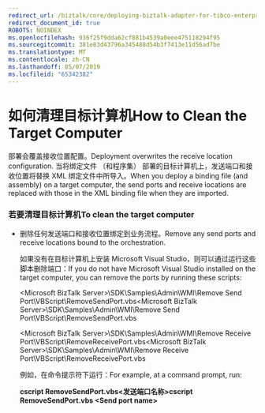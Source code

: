 ```yaml
---
redirect_url: /biztalk/core/deploying-biztalk-adapter-for-tibco-enterprise-message-service/
redirect_document_id: true
ROBOTS: NOINDEX
ms.openlocfilehash: 936f25f9dda62cf881b4539a0eee475118294f95
ms.sourcegitcommit: 381e83d43796a345488d54b3f7413e11d56ad7be
ms.translationtype: MT
ms.contentlocale: zh-CN
ms.lasthandoff: 05/07/2019
ms.locfileid: "65342382"
---
```

# <a name="how-to-clean-the-target-computer"></a><span data-ttu-id="65965-101">如何清理目标计算机</span><span class="sxs-lookup"><span data-stu-id="65965-101">How to Clean the Target Computer</span></span>
<span data-ttu-id="65965-102">部署会覆盖接收位置配置。</span><span class="sxs-lookup"><span data-stu-id="65965-102">Deployment overwrites the receive location configuration.</span></span> <span data-ttu-id="65965-103">当将绑定文件 （和程序集） 部署的目标计算机上，发送端口和接收位置将替换 XML 绑定文件中所导入。</span><span class="sxs-lookup"><span data-stu-id="65965-103">When you deploy a binding file (and assembly) on a target computer, the send ports and receive locations are replaced with those in the XML binding file when they are imported.</span></span>  
  
### <a name="to-clean-the-target-computer"></a><span data-ttu-id="65965-104">若要清理目标计算机</span><span class="sxs-lookup"><span data-stu-id="65965-104">To clean the target computer</span></span>  
  
-   <span data-ttu-id="65965-105">删除任何发送端口和接收位置绑定到业务流程。</span><span class="sxs-lookup"><span data-stu-id="65965-105">Remove any send ports and receive locations bound to the orchestration.</span></span>  
  
     <span data-ttu-id="65965-106">如果没有在目标计算机上安装 Microsoft Visual Studio，则可以通过运行这些脚本删除端口：</span><span class="sxs-lookup"><span data-stu-id="65965-106">If you do not have Microsoft Visual Studio installed on the target computer, you can remove the ports by running these scripts:</span></span>  
  
     <span data-ttu-id="65965-107">\<Microsoft BizTalk Server\>\SDK\Samples\Admin\WMI\Remove Send Port\VBScript\RemoveSendPort.vbs</span><span class="sxs-lookup"><span data-stu-id="65965-107">\<Microsoft BizTalk Server\>\SDK\Samples\Admin\WMI\Remove Send Port\VBScript\RemoveSendPort.vbs</span></span>  
  
     <span data-ttu-id="65965-108">\<Microsoft BizTalk Server\>\SDK\Samples\Admin\WMI\Remove Receive Port\VBScript\RemoveReceivePort.vbs</span><span class="sxs-lookup"><span data-stu-id="65965-108">\<Microsoft BizTalk Server\>\SDK\Samples\Admin\WMI\Remove Receive Port\VBScript\RemoveReceivePort.vbs</span></span>  
  
     <span data-ttu-id="65965-109">例如，在命令提示符下运行：</span><span class="sxs-lookup"><span data-stu-id="65965-109">For example, at a command prompt, run:</span></span>  
  
     <span data-ttu-id="65965-110">**cscript RemoveSendPort.vbs\<发送端口名称\>**</span><span class="sxs-lookup"><span data-stu-id="65965-110">**cscript RemoveSendPort.vbs \<Send port name\>**</span></span>  
  
